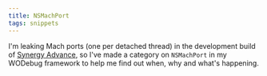 ```yaml
---
title: NSMachPort
tags: snippets
---
```


I'm leaking Mach ports (one per detached thread) in the development build of [Synergy Advance](http://synergyadvance.com/), so I've made a category on `NSMachPort` in my WODebug framework to help me find out when, why and what's happening.
